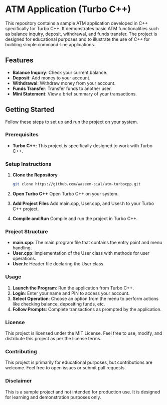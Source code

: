# ATM Application (Turbo C++)

This repository contains a sample ATM application developed in C++ specifically for Turbo C++. It demonstrates basic ATM functionalities such as balance inquiry, deposit, withdrawal, and funds transfer. The project is designed for educational purposes and to illustrate the use of C++ for building simple command-line applications.

## Features

- **Balance Inquiry**: Check your current balance.
- **Deposit**: Add money to your account.
- **Withdrawal**: Withdraw money from your account.
- **Funds Transfer**: Transfer funds to another user.
- **Mini Statement**: View a brief summary of your transactions.

## Getting Started

Follow these steps to set up and run the project on your system.

### Prerequisites

- **Turbo C++**: This project is specifically designed to work with Turbo C++.

### Setup Instructions

1. **Clone the Repository**

    ```bash
   git clone https://github.com/waseem-sial/atm-turbocpp.git
2. **Open Turbo C++**
Open Turbo C++ on your system.
3. **Add Project Files**
Add main.cpp, User.cpp, and User.h to your Turbo C++ project.
4. **Compile and Run**
Compile and run the project in Turbo C++.

### Project Structure

- **main.cpp**: The main program file that contains the entry point and menu handling.
- **User.cpp**: Implementation of the User class with methods for user operations.
- **User.h**: Header file declaring the User class.
  
### Usage

1. **Launch the Program**: Run the application from Turbo C++.
2. **Login**: Enter your name and PIN to access your account.
3. **Select Operation**: Choose an option from the menu to perform actions like checking balance, depositing funds, etc.
4. **Follow Prompts**: Complete transactions as prompted by the application.

### License

This project is licensed under the MIT License. Feel free to use, modify, and distribute this project as per the license terms.

### Contributing

This project is primarily for educational purposes, but contributions are welcome. Feel free to open issues or submit pull requests.

### Disclaimer

This is a sample project and not intended for production use. It is designed for learning and demonstration purposes only.
